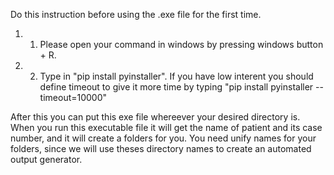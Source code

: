 Do this instruction before using the .exe file for the first time. 
1. 1. Please open your command in windows by pressing windows button + R.
2. 2. Type in "pip install pyinstaller". If you have low interent you should define timeout to give it more time by typing "pip install pyinstaller --timeout=10000"

After this you can put this exe file whereever your desired directory is. When you run this executable file it will get the name of patient and its case number, and it will create a folders for you.
You need unify names for your folders, since we will use theses directory names to create an automated output generator. 
